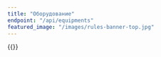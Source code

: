 ```yaml
---
title: "Оборудование"
endpoint: "/api/equipments"
featured_image: "/images/rules-banner-top.jpg"
---
```

{{<equipment>}}

<br/>